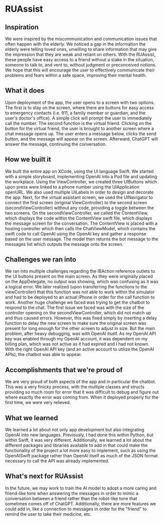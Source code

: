 # RUAssist

## Inspiration
We were inspired by the miscommunication and communication issues that often happen with the elderly. We noticed a gap in the information the elderly were telling loved ones, unwilling to share information that may give the impression that they are weak and reliant on others. With the RUAssist, these people have easy access to a friend without a stake in the situation, someone to talk to, and vent to, without judgment or preconceived notions.  We hope that this will encourage the user to effectively communicate their problems and fears within a safe space, improving their mental health.

## What it does
Upon deployment of the app,  the user opens to a screen with two options. The first is to stay on the screen, where there are buttons for easy access to emergency contacts (i.e. 911, a family member or guardian, and the user's doctor's office). A simple click will prompt the user to immediately call the number. The second function is the virtual friend. Clicking on the button for the virtual friend, the user is brought to another screen where a chat message opens up. The user enters a message below, clicks the send button, and the message will appear on the screen. Afterward, ChatGPT will answer the message, continuing the conversation.

## How we built it
We built the entire app on XCode, using the UI language Swift. We started with a simple storyboard, implementing OpenAI into a Pod file and updating the workplace. Using the ViewController, we created three UIButtons which upon press were linked to a phone number using the UIApplication openURL. We also used multiple UILabels in order to design and decorate the app.  Next, for the virtual assistant screen, we used the UINavigator to connect the first screen (original ViewController) to the second screen (secondViewController) without any code, providing a toggle between the two screens. On the secondViewController, we called the ContentView, which displays the code within the ContentView swift file, which displays the message screen for the conversation. The ContentView is placed with a hosting controller which then calls the ChatViewModel, which contains the swift code to call OpenAI using the OpenAI key and gather a response based on the user message. The model then returns the bot message to the messages list which outputs the message onto the screen.

## Challenges we ran into
We ran into multiple challenges regarding the IBAction reference outlets to the UI buttons present on the main screen. As they were originally placed on the AppDelegate, no output was showing, which was confusing as it was a logical error. We later realized (upon transferring the functions to the viewController) that this function was not able to work within the simulator and had to be deployed to an actual iPhone in order for the call function to work. Another huge challenge we faced was trying to get the chatbot to respond to the chat. The first issue we faced was with the size of the controller opening on the secondViewController, which did not match up and thus caused errors. However, this was fixed simply by inserting a delay function to delay the new screen to make sure the original screen was present for long enough for the other screen to adjust in size. But the main problem, after heavy debugging, was with OpenAI itself. As my OpenAI API key was enabled through my OpenAI account, it was dependent on my billing plan, which was not active as it had expired and I had not known. With the right OpenAI API key (and an active account to utilize the OpenAI APIs), the chatbot was able to appear.

## Accomplishments that we're proud of
We are very proud of both aspects of the app and in particular the chatbot. This was a very finicky process, with the multiple classes and structs providing so much room for error that it was difficult to debug and figure out where exactly the error was coming from. When it deployed properly for the first time, we were very relieved.

## What we learned
We learned a lot about not only app development but also integrating OpenAI into new languages. Previously, I had done this within Python, but within Swift, it was very different. Additionally, we learned a lot about the different packages and libraries available to add in that could make the functionality of the project a lot more easy to implement, such as using the OpenAISwift package rather than OpenAI itself as much of the JSON format necessary to call the API was already implemented.

## What's next for RUAssist
In the future, we may work to train the AI model to adopt a more caring and friend-like tone when answering the messages in order to mimic a conversation between a friend rather than the robot-like tone that sometimes comes off of ChatGPT. Additionally, there are more features we could add in, like a connection to messages in order for the "friend" to remind the user to take their medicine, etc.
